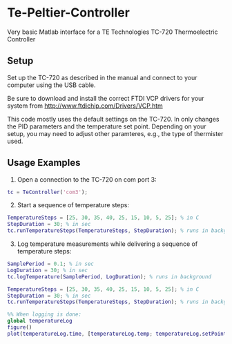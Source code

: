 # Te-Peltier-Controller
Very basic Matlab interface for a TE Technologies TC-720 Thermoelectric Controller

## Setup
Set up the TC-720 as described in the manual and connect to your computer using the USB cable.

Be sure to download and install the correct FTDI VCP drivers for your system from http://www.ftdichip.com/Drivers/VCP.htm

This code mostly uses the default settings on the TC-720. In only changes the PID parameters and the temperature set point. Depending on your setup, you may need to adjust other paramteres, e.g., the type of thermister used.

## Usage Examples
1) Open a connection to the TC-720 on com port 3:
```matlab
tc = TeController('com3');
```

2) Start a sequence of temperature steps:
```matlab
TemperatureSteps = [25, 30, 35, 40, 25, 15, 10, 5, 25]; % in C
StepDuration = 30; % in sec
tc.runTemperatureSteps(TemperatureSteps, StepDuration); % runs in background
```

3) Log temperature measurements while delivering a sequence of temperature steps:
```matlab
SamplePeriod = 0.1; % in sec
LogDuration = 30; % in sec
tc.logTemperature(SamplePeriod, LogDuration); % runs in background

TemperatureSteps = [25, 30, 35, 40, 25, 15, 10, 5, 25]; % in C
StepDuration = 30; % in sec
tc.runTemperatureSteps(TemperatureSteps, StepDuration); % runs in background

%% When logging is done:
global temperatureLog
figure()
plot(temperatureLog.time, [temperatureLog.temp; temperatureLog.setPoint])
```


